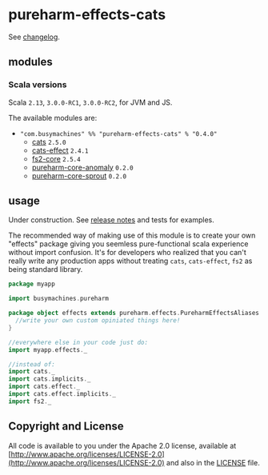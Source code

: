 # pureharm-effects-cats

See [changelog](./CHANGELOG.md).

## modules

### Scala versions
Scala `2.13`, `3.0.0-RC1`, `3.0.0-RC2`, for JVM and JS.

The available modules are:

- `"com.busymachines" %% "pureharm-effects-cats" % "0.4.0"`
    - [cats](https://github.com/typelevel/cats/releases) `2.5.0`
    - [cats-effect](https://github.com/typelevel/cats-effect/releases) `2.4.1`
    - [fs2-core](https://github.com/typelevel/fs2/releases) `2.5.4`
    - [pureharm-core-anomaly](https://github.com/busymachines/pureharm-core/releases) `0.2.0`
    - [pureharm-core-sprout](https://github.com/busymachines/pureharm-core/releases) `0.2.0`

## usage

Under construction. See [release notes](https://github.com/busymachines/pureharm-effects-cats/releases) and tests for examples.

The recommended way of making use of this module is to create your own "effects" package giving you seemless pure-functional scala experience without import confusion. It's for developers who realized that you can't really write any production apps without treating `cats`, `cats-effect`, `fs2` as being standard library.

```scala
package myapp

import busymachines.pureharm

package object effects extends pureharm.effects.PureharmEffectsAliases with pureharm.effects.PureharmEffectsImplicits {
  //write your own custom opiniated things here!
}

//everywhere else in your code just do:
import myapp.effects._

//instead of:
import cats._
import cats.implicits._
import cats.effect._
import cats.effect.implicits._
import fs2._
```

## Copyright and License

All code is available to you under the Apache 2.0 license, available
at [http://www.apache.org/licenses/LICENSE-2.0](http://www.apache.org/licenses/LICENSE-2.0) and also in
the [LICENSE](./LICENSE) file.
